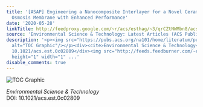```yaml
---
title: '[ASAP] Engineering a Nanocomposite Interlayer for a Novel Ceramic-Based Forward
  Osmosis Membrane with Enhanced Performance'
date: '2020-05-28'
linkTitle: http://feedproxy.google.com/~r/acs/esthag/~3/qrCZtNWMbn8/acs.est.0c02809
source: 'Environmental Science & Technology: Latest Articles (ACS Publications)'
description: '<p><img src="https://pubs.acs.org/na101/home/literatum/publisher/achs/journals/content/esthag/0/esthag.ahead-of-print/acs.est.0c02809/20200528/images/medium/es0c02809_0008.gif"
  alt="TOC Graphic"/></p><div><cite>Environmental Science & Technology</cite></div><div>DOI:
  10.1021/acs.est.0c02809</div><img src="http://feeds.feedburner.com/~r/acs/esthag/~4/qrCZtNWMbn8"
  height="1" width="1" ...'
disable_comments: true
---
```

<p><img src="https://pubs.acs.org/na101/home/literatum/publisher/achs/journals/content/esthag/0/esthag.ahead-of-print/acs.est.0c02809/20200528/images/medium/es0c02809_0008.gif" alt="TOC Graphic"/></p><div><cite>Environmental Science & Technology</cite></div><div>DOI: 10.1021/acs.est.0c02809</div><img src="http://feeds.feedburner.com/~r/acs/esthag/~4/qrCZtNWMbn8" height="1" width="1" ...